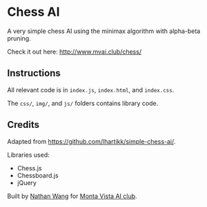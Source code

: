 # Chess AI
A very simple chess AI using the minimax algorithm with alpha-beta pruning.

Check it out here: http://www.mvai.club/chess/

## Instructions
All relevant code is in `index.js`, `index.html`, and `index.css`.

The `css/`, `img/`, and `js/` folders contains library code.

## Credits
Adapted from https://github.com/lhartikk/simple-chess-ai/.

Libraries used:
- Chess.js
- Chessboard.js
- jQuery

Built by [Nathan Wang](https://thecodingwizard.me/) for [Monta Vista AI club](http://www.mvai.club/).